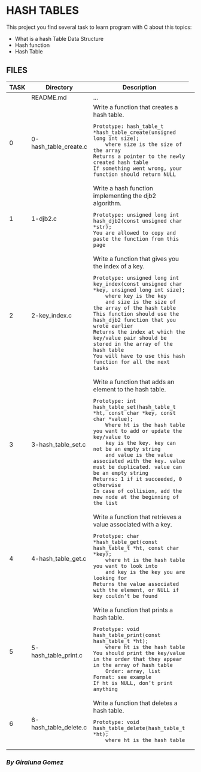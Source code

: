#  HASH TABLES
This project you find several task to learn program with C about this topics:

- What is a hash Table Data Structure
- Hash function
- Hash Table

## **FILES**
<table>
<thead>
<tr>
  <th>TASK</th>
  <th>Directory</th>
  <th>Description</th>
</tr>
</thead>
<tbody>
<tr>
  <td></td>
  <td> README.md</td>
  <td>...<td>
</tr>
<tr>
  <td>0</td>
  <td>0-hash_table_create.c</td>
  <td>Write a function that creates a hash table.

    Prototype: hash_table_t *hash_table_create(unsigned long int size);
        where size is the size of the array
    Returns a pointer to the newly created hash table
    If something went wrong, your function should return NULL

   </td>
</tr>
<tr>
  <td>1</td>
  <td>1-djb2.c</td>
  <td>Write a hash function implementing the djb2 algorithm.

    Prototype: unsigned long int hash_djb2(const unsigned char *str);
    You are allowed to copy and paste the function from this page
</td>
</tr>
<tr>
  <td>2</td>
  <td>2-key_index.c</td>
  <td>Write a function that gives you the index of a key.

    Prototype: unsigned long int key_index(const unsigned char *key, unsigned long int size);
        where key is the key
        and size is the size of the array of the hash table
    This function should use the hash_djb2 function that you wrote earlier
    Returns the index at which the key/value pair should be stored in the array of the hash table
    You will have to use this hash function for all the next tasks
</td>
</tr>
<tr>
  <td>3</td>
  <td>3-hash_table_set.c</td>
  <td>Write a function that adds an element to the hash table.

    Prototype: int hash_table_set(hash_table_t *ht, const char *key, const char *value);
        Where ht is the hash table you want to add or update the key/value to
        key is the key. key can not be an empty string
        and value is the value associated with the key. value must be duplicated. value can be an empty string
    Returns: 1 if it succeeded, 0 otherwise
    In case of collision, add the new node at the beginning of the list
</td>
</tr>
<tr>
  <td>4</td>
  <td>4-hash_table_get.c</td>
  <td>Write a function that retrieves a value associated with a key.

    Prototype: char *hash_table_get(const hash_table_t *ht, const char *key);
        where ht is the hash table you want to look into
        and key is the key you are looking for
    Returns the value associated with the element, or NULL if key couldn’t be found

</td>
</tr>
<tr>
  <td>5</td>
  <td>5-hash_table_print.c</td>
  <td>Write a function that prints a hash table.

    Prototype: void hash_table_print(const hash_table_t *ht);
        where ht is the hash table
    You should print the key/value in the order that they appear in the array of hash table
        Order: array, list
    Format: see example
    If ht is NULL, don’t print anything
</td>
</tr>
<tr>
  <td>6</td>
  <td>6-hash_table_delete.c</td>
  <td>Write a function that deletes a hash table.

    Prototype: void hash_table_delete(hash_table_t *ht);
        where ht is the hash table
</td>
</tr>

</td>
</tr>
</tbody>
</table>

### _By Giraluna Gomez_